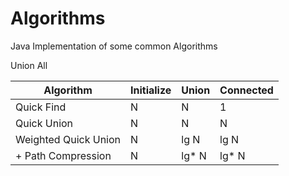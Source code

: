 # Algorithms
Java Implementation of some common Algorithms

Union All

|Algorithm				|Initialize		|	Union		|	Connected  |
|-----------------------|---------------|---------------|--------------|
|Quick Find				|	N			|	  N			|		1	   |
|Quick Union			|	N			|	  N			|		N	   |
|Weighted Quick Union	|	N			|	lg	N		|		lg N   |
|    + Path Compression	|	N			|	lg* N		|		lg* N  |